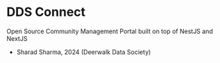 # DDS Connect

Open Source Community Management Portal built on top of NestJS and NextJS

- Sharad Sharma, 2024 (Deerwalk Data Society)